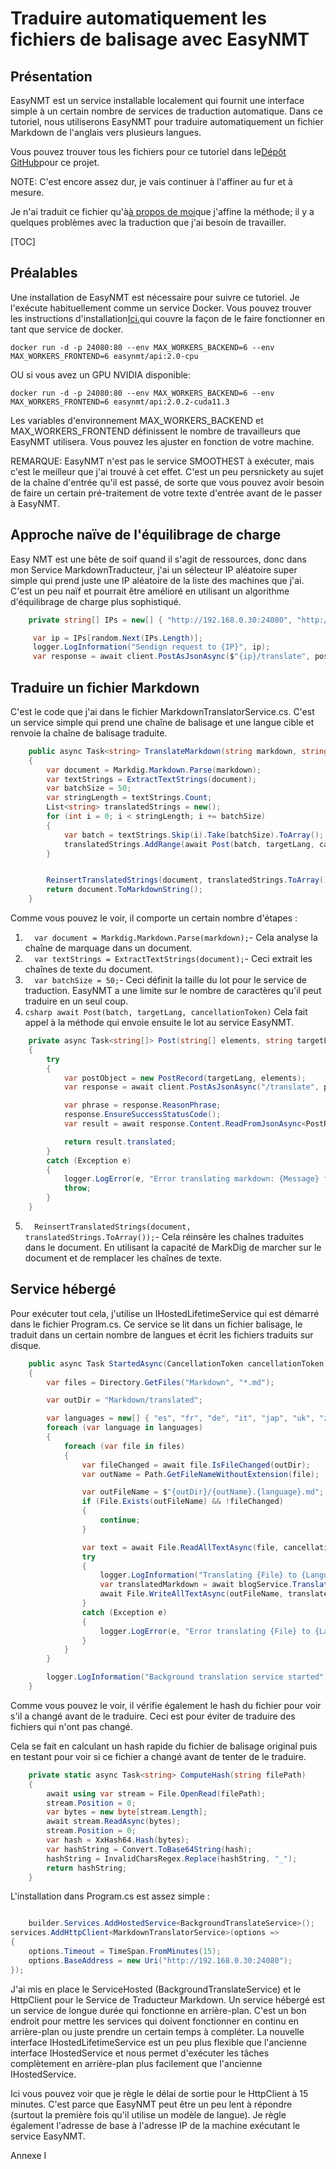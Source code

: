 # Traduire automatiquement les fichiers de balisage avec EasyNMT

## Présentation

EasyNMT est un service installable localement qui fournit une interface simple à un certain nombre de services de traduction automatique. Dans ce tutoriel, nous utiliserons EasyNMT pour traduire automatiquement un fichier Markdown de l'anglais vers plusieurs langues.

Vous pouvez trouver tous les fichiers pour ce tutoriel dans le[Dépôt GitHub](https://github.com/scottgal/mostlylucidweb/tree/main/Mostlylucid/MarkdownTranslator)pour ce projet.

NOTE: C'est encore assez dur, je vais continuer à l'affiner au fur et à mesure.

Je n'ai traduit ce fichier qu'à[à propos de moi](/blog/aboutme)que j'affine la méthode; il y a quelques problèmes avec la traduction que j'ai besoin de travailler.

[TOC]

## Préalables

Une installation de EasyNMT est nécessaire pour suivre ce tutoriel. Je l'exécute habituellement comme un service Docker. Vous pouvez trouver les instructions d'installation[Ici.](https://github.com/UKPLab/EasyNMT/blob/main/docker/README.md)qui couvre la façon de le faire fonctionner en tant que service de docker.

```shell
docker run -d -p 24080:80 --env MAX_WORKERS_BACKEND=6 --env MAX_WORKERS_FRONTEND=6 easynmt/api:2.0-cpu
```

OU si vous avez un GPU NVIDIA disponible:

```shell
docker run -d -p 24080:80 --env MAX_WORKERS_BACKEND=6 --env MAX_WORKERS_FRONTEND=6 easynmt/api:2.0.2-cuda11.3
```

Les variables d'environnement MAX_WORKERS_BACKEND et MAX_WORKERS_FRONTEND définissent le nombre de travailleurs que EasyNMT utilisera. Vous pouvez les ajuster en fonction de votre machine.

REMARQUE: EasyNMT n'est pas le service SMOOTHEST à exécuter, mais c'est le meilleur que j'ai trouvé à cet effet. C'est un peu persnickety au sujet de la chaîne d'entrée qu'il est passé, de sorte que vous pouvez avoir besoin de faire un certain pré-traitement de votre texte d'entrée avant de le passer à EasyNMT.

## Approche naïve de l'équilibrage de charge

Easy NMT est une bête de soif quand il s'agit de ressources, donc dans mon Service MarkdownTraducteur, j'ai un sélecteur IP aléatoire super simple qui prend juste une IP aléatoire de la liste des machines que j'ai. C'est un peu naïf et pourrait être amélioré en utilisant un algorithme d'équilibrage de charge plus sophistiqué.

```csharp
    private string[] IPs = new[] { "http://192.168.0.30:24080", "http://localhost:24080", "http://192.168.0.74:24080" };

     var ip = IPs[random.Next(IPs.Length)];
     logger.LogInformation("Sendign request to {IP}", ip);
     var response = await client.PostAsJsonAsync($"{ip}/translate", postObject, cancellationToken);

```

## Traduire un fichier Markdown

C'est le code que j'ai dans le fichier MarkdownTranslatorService.cs. C'est un service simple qui prend une chaîne de balisage et une langue cible et renvoie la chaîne de balisage traduite.

```csharp
    public async Task<string> TranslateMarkdown(string markdown, string targetLang, CancellationToken cancellationToken)
    {
        var document = Markdig.Markdown.Parse(markdown);
        var textStrings = ExtractTextStrings(document);
        var batchSize = 50;
        var stringLength = textStrings.Count;
        List<string> translatedStrings = new();
        for (int i = 0; i < stringLength; i += batchSize)
        {
            var batch = textStrings.Skip(i).Take(batchSize).ToArray();
            translatedStrings.AddRange(await Post(batch, targetLang, cancellationToken));
        }


        ReinsertTranslatedStrings(document, translatedStrings.ToArray());
        return document.ToMarkdownString();
    }
```

Comme vous pouvez le voir, il comporte un certain nombre d'étapes :

1. `  var document = Markdig.Markdown.Parse(markdown);`- Cela analyse la chaîne de marquage dans un document.
2. `  var textStrings = ExtractTextStrings(document);`- Ceci extrait les chaînes de texte du document.
3. `  var batchSize = 50;`- Ceci définit la taille du lot pour le service de traduction. EasyNMT a une limite sur le nombre de caractères qu'il peut traduire en un seul coup.
4. `csharp await Post(batch, targetLang, cancellationToken)`
   Cela fait appel à la méthode qui envoie ensuite le lot au service EasyNMT.

```csharp
    private async Task<string[]> Post(string[] elements, string targetLang, CancellationToken cancellationToken)
    {
        try
        {
            var postObject = new PostRecord(targetLang, elements);
            var response = await client.PostAsJsonAsync("/translate", postObject, cancellationToken);

            var phrase = response.ReasonPhrase;
            response.EnsureSuccessStatusCode();
            var result = await response.Content.ReadFromJsonAsync<PostResponse>(cancellationToken: cancellationToken);

            return result.translated;
        }
        catch (Exception e)
        {
            logger.LogError(e, "Error translating markdown: {Message} for strings {Strings}", e.Message, string.Concat( elements, Environment.NewLine));
            throw;
        }
    }
```

5. `  ReinsertTranslatedStrings(document, translatedStrings.ToArray());`- Cela réinsère les chaînes traduites dans le document. En utilisant la capacité de MarkDig de marcher sur le document et de remplacer les chaînes de texte.

## Service hébergé

Pour exécuter tout cela, j'utilise un IHostedLifetimeService qui est démarré dans le fichier Program.cs. Ce service se lit dans un fichier balisage, le traduit dans un certain nombre de langues et écrit les fichiers traduits sur disque.

```csharp
    public async Task StartedAsync(CancellationToken cancellationToken)
    {
        var files = Directory.GetFiles("Markdown", "*.md");

        var outDir = "Markdown/translated";

        var languages = new[] { "es", "fr", "de", "it", "jap", "uk", "zh" };
        foreach (var language in languages)
        {
            foreach (var file in files)
            {
                var fileChanged = await file.IsFileChanged(outDir);
                var outName = Path.GetFileNameWithoutExtension(file);

                var outFileName = $"{outDir}/{outName}.{language}.md";
                if (File.Exists(outFileName) && !fileChanged)
                {
                    continue;
                }

                var text = await File.ReadAllTextAsync(file, cancellationToken);
                try
                {
                    logger.LogInformation("Translating {File} to {Language}", file, language);
                    var translatedMarkdown = await blogService.TranslateMarkdown(text, language, cancellationToken);
                    await File.WriteAllTextAsync(outFileName, translatedMarkdown, cancellationToken);
                }
                catch (Exception e)
                {
                    logger.LogError(e, "Error translating {File} to {Language}", file, language);
                }
            }
        }

        logger.LogInformation("Background translation service started");
    }
```

Comme vous pouvez le voir, il vérifie également le hash du fichier pour voir s'il a changé avant de le traduire. Ceci est pour éviter de traduire des fichiers qui n'ont pas changé.

Cela se fait en calculant un hash rapide du fichier de balisage original puis en testant pour voir si ce fichier a changé avant de tenter de le traduire.

```csharp
    private static async Task<string> ComputeHash(string filePath)
    {
        await using var stream = File.OpenRead(filePath);
        stream.Position = 0;
        var bytes = new byte[stream.Length];
        await stream.ReadAsync(bytes);
        stream.Position = 0;
        var hash = XxHash64.Hash(bytes);
        var hashString = Convert.ToBase64String(hash);
        hashString = InvalidCharsRegex.Replace(hashString, "_");
        return hashString;
    }
```

L'installation dans Program.cs est assez simple :

```csharp

    builder.Services.AddHostedService<BackgroundTranslateService>();
services.AddHttpClient<MarkdownTranslatorService>(options =>
{
    options.Timeout = TimeSpan.FromMinutes(15);
    options.BaseAddress = new Uri("http://192.168.0.30:24080");
});
```

J'ai mis en place le ServiceHosted (BackgroundTranslateService) et le HttpClient pour le Service de Traducteur Markdown.
Un service hébergé est un service de longue durée qui fonctionne en arrière-plan. C'est un bon endroit pour mettre les services qui doivent fonctionner en continu en arrière-plan ou juste prendre un certain temps à compléter. La nouvelle interface IHostedLifetimeService est un peu plus flexible que l'ancienne interface IHostedService et nous permet d'exécuter les tâches complètement en arrière-plan plus facilement que l'ancienne IHostedService.

Ici vous pouvez voir que je règle le délai de sortie pour le HttpClient à 15 minutes. C'est parce que EasyNMT peut être un peu lent à répondre (surtout la première fois qu'il utilise un modèle de langue). Je règle également l'adresse de base à l'adresse IP de la machine exécutant le service EasyNMT.

Annexe I